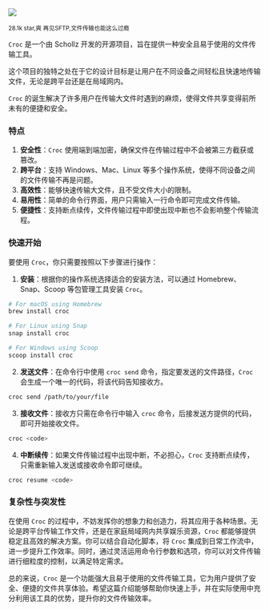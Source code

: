 <img src="/assets/image/241118-croc.png">

<small>28.1k star,爽 再见SFTP,文件传输也能这么过瘾</small>


`Croc` 是一个由 Schollz 开发的开源项目，旨在提供一种安全且易于使用的文件传输工具。

这个项目的独特之处在于它的设计目标是让用户在不同设备之间轻松且快速地传输文件，无论是跨平台还是在局域网内。

`Croc` 的诞生解决了许多用户在传输大文件时遇到的麻烦，使得文件共享变得前所未有的便捷和安全。

### 特点

1. **安全性**：`Croc` 使用端到端加密，确保文件在传输过程中不会被第三方截获或篡改。
2. **跨平台**：支持 Windows、Mac、Linux 等多个操作系统，使得不同设备之间的文件传输不再是问题。
3. **高效性**：能够快速传输大文件，且不受文件大小的限制。
4. **易用性**：简单的命令行界面，用户只需输入一行命令即可完成文件传输。
5. **便捷性**：支持断点续传，文件传输过程中即使出现中断也不会影响整个传输流程。

### 快速开始

要使用 `Croc`，你只需要按照以下步骤进行操作：

1. **安装**：根据你的操作系统选择适合的安装方法，可以通过 Homebrew、Snap、Scoop 等包管理工具安装 `Croc`。

```bash
# For macOS using Homebrew
brew install croc

# For Linux using Snap
snap install croc

# For Windows using Scoop
scoop install croc
```

2. **发送文件**：在命令行中使用 `croc send` 命令，指定要发送的文件路径，`Croc` 会生成一个唯一的代码，将该代码告知接收方。

```bash
croc send /path/to/your/file
```

3. **接收文件**：接收方只需在命令行中输入 `croc` 命令，后接发送方提供的代码，即可开始接收文件。

```bash
croc <code>
```

4. **中断续传**：如果文件传输过程中出现中断，不必担心，`Croc` 支持断点续传，只需重新输入发送或接收命令即可继续。

```bash
croc resume <code>
```

### 复杂性与突发性

在使用 `Croc` 的过程中，不妨发挥你的想象力和创造力，将其应用于各种场景。无论是跨平台传输工作文件，还是在家庭局域网内共享娱乐资源，`Croc` 都能够提供稳定且高效的解决方案。你可以结合自动化脚本，将 `Croc` 集成到日常工作流中，进一步提升工作效率。同时，通过灵活运用命令行参数和选项，你可以对文件传输进行细粒度的控制，以满足特定需求。

总的来说，`Croc` 是一个功能强大且易于使用的文件传输工具，它为用户提供了安全、便捷的文件共享体验。希望这篇介绍能够帮助你快速上手，并在实际使用中充分利用该工具的优势，提升你的文件传输效率。